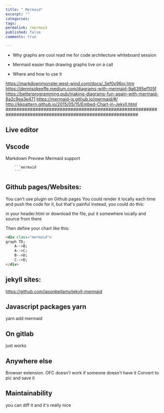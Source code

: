 ```yaml
---
title: " Mermaid"
excerpt: ""
categories:
tags:
permalink: /mermaid
published: false
comments: true

---
```


- Why graphs are cool
    read me for code architecture
    whiteboard session

- Mermaid
    easier than drawing graphs live on a call
- Where and how to use it 




https://markdownmonster.west-wind.com/docs/_5ef0x96or.htm
https://dennisokeeffe.medium.com/diagrams-with-mermaid-9a6395ef105f
https://betterprogramming.pub/making-diagrams-fun-again-with-mermaid-8a2c9ea3e471
https://mermaid-js.github.io/mermaid/#/
http://kkpattern.github.io/2015/05/15/Embed-Chart-in-Jekyll.html
#########################################################################################################
## Live editor

## Vscode
Markdown Preview Mermaid support
```html
    ```mermaid
    ```
```
## Github pages/Websites:
You can't use plugin on Github pages 
You could render it locally each time and push the code for it, but that's painful
instead, you could do this:
<script src="https://cdnjs.cloudflare.com/ajax/libs/mermaid/8.0.0/mermaid.min.js"></script>
in your header.html
or download the file, put it somewhere locally and source from there

Then define your chart like this:
```html
<div class="mermaid">
graph TD;
    A-->B;
    A-->C;
    B-->D;
    C-->D;
</div>
```
## jekyll sites:
https://github.com/jasonbellamy/jekyll-mermaid

## Javascript packages yarn
yarn add mermaid
## On gitlab
just works
## Anywhere else
Browser extension. OFC doesn't work if someone doesn't have it
Convert to pic and save it
## Maintainability 
you can diff it and it's really nice


